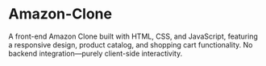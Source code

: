 # Amazon-Clone
A front-end Amazon Clone built with HTML, CSS, and JavaScript, featuring a responsive design, product catalog, and shopping cart functionality. No backend integration—purely client-side interactivity.
